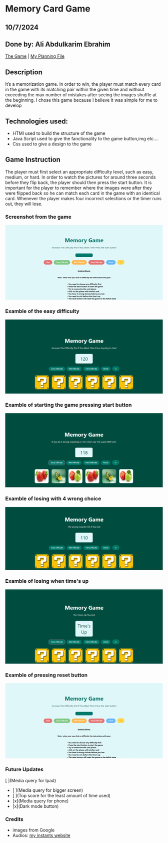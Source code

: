 # Memory Card Game

## 10/7/2024

## Done by: Ali Abdulkarim Ebrahim

[The Game](https://ali-alaalem.github.io/Memory-card-game/) | [My Planning File](https://github.com/Ali-Alaalem/Memory-card-game/blob/main/plan.md)

## Description

It’s a memorization game. In order to win, the player must match every card in the game with its matching pair within the given time and without exceeding the max number of mistakes after seeing the images shuffle at the beginning. I chose this game because I believe it was simple for me to develop

## Technologies used:

- HTMl used to build the structure of the game
- Java Script used to give the fanctionality to the game button,img etc....
- Css used to give a design to the game

## Game Instruction

The player must first select an appropriate difficulty level, such as easy, medium, or hard. In order to watch the pictures for around three seconds before they flip back, the player should then press the start button. It is important for the player to remember where the images were after they were flipped back so he can match each card in the game with an identical card. Whenever the player makes four incorrect selections or the timer runs out, they will lose.

### Screenshot from the game

![](./images/image.png)

### Examble of the easy difficulty

![](./images/image%20copy.png)

### Examble of starting the game pressing start button

![](./images/img%201.png)

### Examble of losing with 4 wrong choice

![](./images/img%202.png)

### Examble of losing when time's up

![](./images/img%203.png)

### Examble of pressing reset button

![](./images/image.png)

### Future Updates
[ ](Media query for Ipad)
- [ ](Media query for bigger screen)
- [ ](Top score for the least amount of time used)
- [x](Media query for phone)
- [x](Dark mode button)

### Credits

- images from Google
- Audios: [my instants website](https://www.myinstants.com/en/index/bh/)

